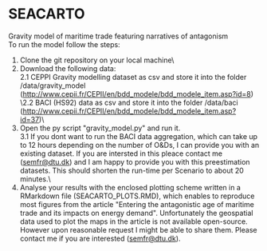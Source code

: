 # SEACARTO
Gravity model of maritime trade featuring narratives of antagonism\
To run the model follow the steps:<br/>
1. Clone the git repository on your local machine\
2. Download the following data:\
  2.1 CEPPI Gravity modelling dataset as csv and store it into the folder /data/gravity_model (http://www.cepii.fr/CEPII/en/bdd_modele/bdd_modele_item.asp?id=8)\
  \2.2 BACI (HS92) data as csv and store it into the folder /data/baci (http://www.cepii.fr/CEPII/en/bdd_modele/bdd_modele_item.asp?id=37)\
3. Open the py script "gravity_model.py" and run it.\
  3.1 If you dont want to run the BACI data aggregation, which can take up to 12 hours depending on the number of O&Ds, I can provide you with an existing dataset. If    you are intersted in this pleace contact me (semfr@dtu.dk) and I am happy to provide you with this preestimation datasets. This should shorten the run-time per Scenario to about 20 minutes.\
4. Analyse your results with the enclosed plotting scheme written in a RMarkdown file (SEACARTO_PLOTS.RMD), which enables to reproduce most figures from the article "Entering the antagonistic age of maritime trade and its impacts on energy demand". Unfortunately the geospatial data used to plot the maps in the article is not available open-source. However upon reasonable request I might be able to share them. Please contact me if you are interested (semfr@dtu.dk).
